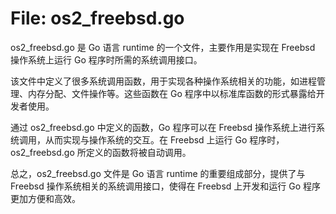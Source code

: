 # File: os2_freebsd.go

os2_freebsd.go 是 Go 语言 runtime 的一个文件，主要作用是实现在 Freebsd 操作系统上运行 Go 程序时所需的系统调用接口。

该文件中定义了很多系统调用函数，用于实现各种操作系统相关的功能，如进程管理、内存分配、文件操作等。这些函数在 Go 程序中以标准库函数的形式暴露给开发者使用。

通过 os2_freebsd.go 中定义的函数，Go 程序可以在 Freebsd 操作系统上进行系统调用，从而实现与操作系统的交互。在 Freebsd 上运行 Go 程序时，os2_freebsd.go 所定义的函数将被自动调用。

总之，os2_freebsd.go 文件是 Go 语言 runtime 的重要组成部分，提供了与 Freebsd 操作系统相关的系统调用接口，使得在 Freebsd 上开发和运行 Go 程序更加方便和高效。

